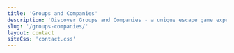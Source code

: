 ```yaml
---
title: 'Groups and Companies'
description: 'Discover Groups and Companies - a unique escape game experience in Hamburg St. Pauli. Book your adventure at Skurrilum now!'
slug: '/groups-companies/'
layout: contact
siteCss: 'contact.css'
---
```

